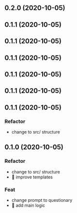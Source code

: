 ## 0.2.0 (2020-10-05)

## 0.1.1 (2020-10-05)

## 0.1.1 (2020-10-05)

## 0.1.1 (2020-10-05)

## 0.1.1 (2020-10-05)

## 0.1.1 (2020-10-05)

## 0.1.1 (2020-10-05)

### Refactor

- change to src/ structure

## 0.1.0 (2020-10-05)

### Refactor

- change to src/ structure
- :lipstick: improve templates

### Feat

- change prompt to questionary
- :rocket: add main logic
